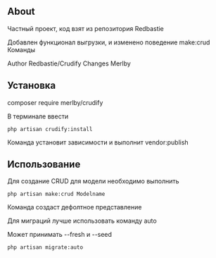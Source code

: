 ## About 

Частный проект, код взят из репозитория Redbastie

Добавлен функционал выгрузки, и изменено поведение make:crud Команды

Author Redbastie/Crudify
Changes Merlby


## Установка
composer require merlby/crudify

В терминале ввести <br>

`php artisan crudify:install`

Команда установит зависимости и выполнит vendor:publish

## Использование

Для создание CRUD для модели необходимо выполнить

`php artisan make:crud Modelname`

Команда создаст дефолтное представление

Для миграций лучше использовать команду auto 

Может принимать --fresh и --seed

`php artisan migrate:auto`